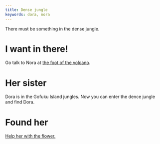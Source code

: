 ```yaml
---
title: Dense jungle
keywords: dora, nora
---
```


There must be something in the dense jungle.

# I want in there!
Go talk to Nora at [the foot of the volcano](../120-lakaua-island/030-volcano/index.md).

# Her sister
Dora is in the Gofuku Island jungles. Now you can enter the dence jungle and find Dora.

# Found her
[Help her with the flower.](050-flower/index.md)
